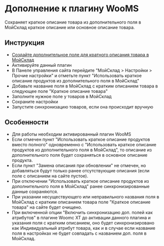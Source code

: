 # Дополнение к плагину WooMS

Сохраняет краткое описание товара из дополнительного поля в МойСклад краткое описание или основное описание товара.

## Инструкция

- [Создайте дополнительное поле для кратного описания товара в МойСклад](https://support.moysklad.ru/hc/ru/articles/204653178-%D0%94%D0%BE%D0%BF%D0%BE%D0%BB%D0%BD%D0%B8%D1%82%D0%B5%D0%BB%D1%8C%D0%BD%D1%8B%D0%B5-%D0%BF%D0%BE%D0%BB%D1%8F)
- Активируйте данный плагин 
- В Панеле управления сайта перейдите "МойСклад > Настройки > Прочие настройки" и отметьте пункт "Использовать краткое описание продуктов из дополнительного поля в МойСклад"
- Добавьте название поля в МойСклад с кратким описанием товара в следующее поле "Краткое описание товара"
- Заполните нужное поле у товаров в МойСклад
- Сохраните настройки
- Запустите синхронизацию товаров, если она происходит вручную

## Особенности

* Для работы необходим активированный плагин WooMS
* Если отмечен пункт "Использовать краткое описание продуктов вместо полного" одновременно с "Использовать краткое описание продуктов из дополнительного поля в МойСклад", то описание из дополнительного поля будет сохраняться в основное описание продукта.
* Если пункт "Замена описания при обновлении" не отмечен, но добавляться будут только ранее отсутствующие описания (если поле с описанием на сайте пустое).
* При отключении "Использовать краткое описание продуктов из дополнительного поля в МойСклад" ранее синхронизированные данные сохраняются.
* При указании несуществующего или неправильного названия поля в МойСклад с кратким описанием товара поле "Краткое описание товара" на сайте будет очищено.
* При включенной опции "Включить синхронизацию доп. полей как атрибутов" в плагине Woomc XT до активации данного плагина и указания поля с кратким описанием, оно будет синхронизировано как Индивидуальный атрибут товара, как и в случае если название поля в настройках не будет совпадать с названием доп. поля в МойСклад.
